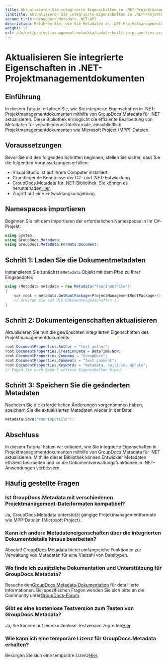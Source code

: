 ```yaml
---
title: Aktualisieren Sie integrierte Eigenschaften in .NET-Projektmanagementdokumenten
linktitle: Aktualisieren Sie integrierte Eigenschaften in .NET-Projektmanagementdokumenten
second_title: GroupDocs.Metadata .NET-API
description: Erfahren Sie, wie Sie Metadaten in .NET-Projektmanagementdokumenten mit GroupDocs.Metadata für .NET aktualisieren. Verbessern Sie das Dokumentenmanagement effizient.
weight: 12
url: /de/net/project-management-metadata/update-built-in-properties-project-management-documents/
---
```


# Aktualisieren Sie integrierte Eigenschaften in .NET-Projektmanagementdokumenten

## Einführung
In diesem Tutorial erfahren Sie, wie Sie integrierte Eigenschaften in .NET-Projektmanagementdokumenten mithilfe von GroupDocs.Metadata für .NET aktualisieren. Diese Bibliothek ermöglicht die effiziente Bearbeitung von Metadaten für verschiedene Dateiformate, einschließlich Projektmanagementdokumenten wie Microsoft Project (MPP)-Dateien.
## Voraussetzungen
Bevor Sie mit den folgenden Schritten beginnen, stellen Sie sicher, dass Sie die folgenden Voraussetzungen erfüllen:
- Visual Studio ist auf Ihrem Computer installiert.
- Grundlegende Kenntnisse der C#- und .NET-Entwicklung.
-  GroupDocs.Metadata für .NET-Bibliothek. Sie können es herunterladen[Hier](https://releases.groupdocs.com/metadata/net/).
- Zugriff auf eine Entwicklungsumgebung.

## Namespaces importieren
Beginnen Sie mit dem Importieren der erforderlichen Namespaces in Ihr C#-Projekt:
```csharp
using System;
using GroupDocs.Metadata;
using GroupDocs.Metadata.Formats.Document;
```
## Schritt 1: Laden Sie die Dokumentmetadaten
 Instanziieren Sie zunächst a`Metadata` Objekt mit dem Pfad zu Ihrer Eingabedatei:
```csharp
using (Metadata metadata = new Metadata("YourInputFile"))
{
    var root = metadata.GetRootPackage<ProjectManagementRootPackage>();
    // Greifen Sie auf die Dokumenteigenschaften zu
}
```
## Schritt 2: Dokumenteigenschaften aktualisieren
Aktualisieren Sie nun die gewünschten integrierten Eigenschaften des Projektmanagementdokuments:
```csharp
root.DocumentProperties.Author = "test author";
root.DocumentProperties.CreationDate = DateTime.Now;
root.DocumentProperties.Company = "GroupDocs";
root.DocumentProperties.Comments = "test comment";
root.DocumentProperties.Keywords = "metadata, built-in, update";
// Fügen Sie nach Bedarf weitere Eigenschaften hinzu
```
## Schritt 3: Speichern Sie die geänderten Metadaten
Nachdem Sie die erforderlichen Änderungen vorgenommen haben, speichern Sie die aktualisierten Metadaten wieder in der Datei:
```csharp
metadata.Save("YourInputFile");
```

## Abschluss
In diesem Tutorial haben wir erläutert, wie Sie integrierte Eigenschaften in Projektmanagementdokumenten mithilfe von GroupDocs.Metadata für .NET aktualisieren. Mithilfe dieser Bibliothek können Entwickler Metadaten effizient bearbeiten und so die Dokumentverwaltungsfunktionen in .NET-Anwendungen verbessern.

## Häufig gestellte Fragen
### Ist GroupDocs.Metadata mit verschiedenen Projektmanagement-Dateiformaten kompatibel?
Ja, GroupDocs.Metadata unterstützt gängige Projektmanagementformate wie MPP-Dateien (Microsoft Project).
### Kann ich andere Metadateneigenschaften über die integrierten Dokumentdetails hinaus bearbeiten?
Absolut! GroupDocs.Metadata bietet umfangreiche Funktionen zur Verwaltung von Metadaten für eine Vielzahl von Dateitypen.
### Wo finde ich zusätzliche Dokumentation und Unterstützung für GroupDocs.Metadata?
 Besuche den[GroupDocs.Metadata-Dokumentation](https://tutorials.groupdocs.com/metadata/net/) für detaillierte Informationen. Bei spezifischen Fragen wenden Sie sich bitte an die Community unter[GroupDocs-Forum](https://forum.groupdocs.com/c/metadata/14).
### Gibt es eine kostenlose Testversion zum Testen von GroupDocs.Metadata?
 Ja, Sie können auf eine kostenlose Testversion zugreifen[Hier](https://releases.groupdocs.com/).
### Wie kann ich eine temporäre Lizenz für GroupDocs.Metadata erhalten?
 Besorgen Sie sich eine temporäre Lizenz[Hier](https://purchase.groupdocs.com/temporary-license/).